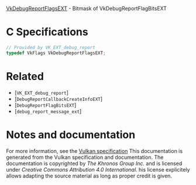 [VkDebugReportFlagsEXT](https://www.khronos.org/registry/vulkan/specs/1.3-extensions/man/html/VkDebugReportFlagsEXT.html) - Bitmask of VkDebugReportFlagBitsEXT

# C Specifications
```c
// Provided by VK_EXT_debug_report
typedef VkFlags VkDebugReportFlagsEXT;
```

# Related
- [`VK_EXT_debug_report`]
- [`DebugReportCallbackCreateInfoEXT`]
- [`DebugReportFlagBitsEXT`]
- [`debug_report_message_ext`]

# Notes and documentation
For more information, see the [Vulkan specification](https://www.khronos.org/registry/vulkan/specs/1.3-extensions/html/vkspec.html)
This documentation is generated from the Vulkan specification and documentation.
The documentation is copyrighted by *The Khronos Group Inc.* and is licensed under *Creative Commons Attribution 4.0 International*.
his license explicitely allows adapting the source material as long as proper credit is given.
        